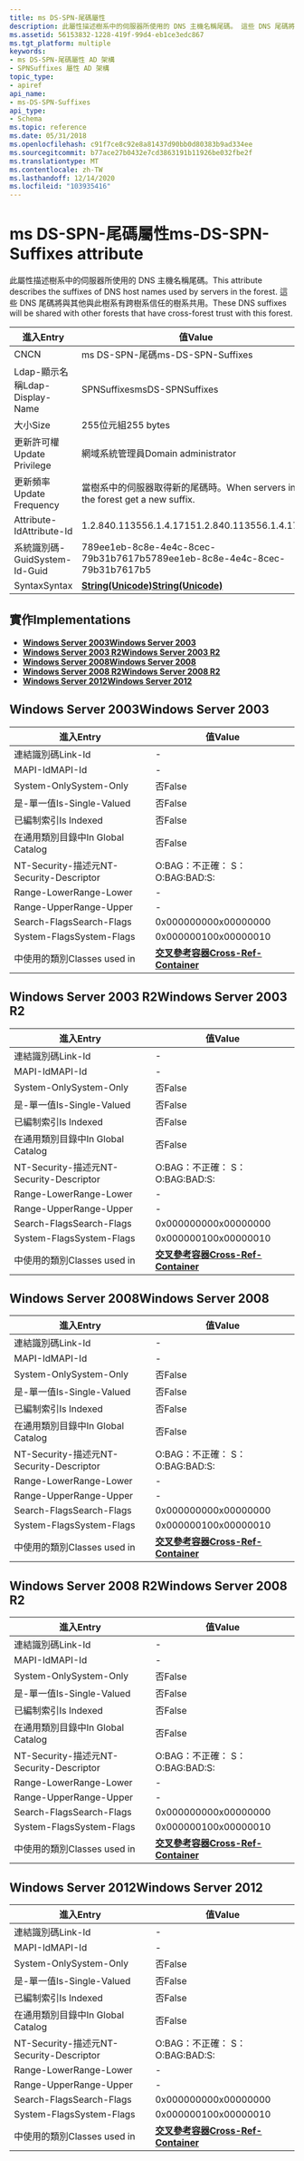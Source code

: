 ```yaml
---
title: ms DS-SPN-尾碼屬性
description: 此屬性描述樹系中的伺服器所使用的 DNS 主機名稱尾碼。 這些 DNS 尾碼將與其他與此樹系有跨樹系信任的樹系共用。
ms.assetid: 56153832-1228-419f-99d4-eb1ce3edc867
ms.tgt_platform: multiple
keywords:
- ms DS-SPN-尾碼屬性 AD 架構
- SPNSuffixes 屬性 AD 架構
topic_type:
- apiref
api_name:
- ms-DS-SPN-Suffixes
api_type:
- Schema
ms.topic: reference
ms.date: 05/31/2018
ms.openlocfilehash: c91f7ce8c92e8a81437d90bb0d80383b9ad334ee
ms.sourcegitcommit: b77ace27b0432e7cd3863191b11926be032fbe2f
ms.translationtype: MT
ms.contentlocale: zh-TW
ms.lasthandoff: 12/14/2020
ms.locfileid: "103935416"
---
```

# <a name="ms-ds-spn-suffixes-attribute"></a><span data-ttu-id="308e3-106">ms DS-SPN-尾碼屬性</span><span class="sxs-lookup"><span data-stu-id="308e3-106">ms-DS-SPN-Suffixes attribute</span></span>

<span data-ttu-id="308e3-107">此屬性描述樹系中的伺服器所使用的 DNS 主機名稱尾碼。</span><span class="sxs-lookup"><span data-stu-id="308e3-107">This attribute describes the suffixes of DNS host names used by servers in the forest.</span></span> <span data-ttu-id="308e3-108">這些 DNS 尾碼將與其他與此樹系有跨樹系信任的樹系共用。</span><span class="sxs-lookup"><span data-stu-id="308e3-108">These DNS suffixes will be shared with other forests that have cross-forest trust with this forest.</span></span>



| <span data-ttu-id="308e3-109">進入</span><span class="sxs-lookup"><span data-stu-id="308e3-109">Entry</span></span> | <span data-ttu-id="308e3-110">值</span><span class="sxs-lookup"><span data-stu-id="308e3-110">Value</span></span> |
|-------------------|----------------------------------------------|
| <span data-ttu-id="308e3-111">CN</span><span class="sxs-lookup"><span data-stu-id="308e3-111">CN</span></span>                | <span data-ttu-id="308e3-112">ms DS-SPN-尾碼</span><span class="sxs-lookup"><span data-stu-id="308e3-112">ms-DS-SPN-Suffixes</span></span>                           |
| <span data-ttu-id="308e3-113">Ldap-顯示名稱</span><span class="sxs-lookup"><span data-stu-id="308e3-113">Ldap-Display-Name</span></span> | <span data-ttu-id="308e3-114">SPNSuffixes</span><span class="sxs-lookup"><span data-stu-id="308e3-114">msDS-SPNSuffixes</span></span>                             |
| <span data-ttu-id="308e3-115">大小</span><span class="sxs-lookup"><span data-stu-id="308e3-115">Size</span></span>              | <span data-ttu-id="308e3-116">255位元組</span><span class="sxs-lookup"><span data-stu-id="308e3-116">255 bytes</span></span>                                    |
| <span data-ttu-id="308e3-117">更新許可權</span><span class="sxs-lookup"><span data-stu-id="308e3-117">Update Privilege</span></span>  | <span data-ttu-id="308e3-118">網域系統管理員</span><span class="sxs-lookup"><span data-stu-id="308e3-118">Domain administrator</span></span>                         |
| <span data-ttu-id="308e3-119">更新頻率</span><span class="sxs-lookup"><span data-stu-id="308e3-119">Update Frequency</span></span>  | <span data-ttu-id="308e3-120">當樹系中的伺服器取得新的尾碼時。</span><span class="sxs-lookup"><span data-stu-id="308e3-120">When servers in the forest get a new suffix.</span></span> |
| <span data-ttu-id="308e3-121">Attribute-Id</span><span class="sxs-lookup"><span data-stu-id="308e3-121">Attribute-Id</span></span>      | <span data-ttu-id="308e3-122">1.2.840.113556.1.4.1715</span><span class="sxs-lookup"><span data-stu-id="308e3-122">1.2.840.113556.1.4.1715</span></span>                      |
| <span data-ttu-id="308e3-123">系統識別碼-Guid</span><span class="sxs-lookup"><span data-stu-id="308e3-123">System-Id-Guid</span></span>    | <span data-ttu-id="308e3-124">789ee1eb-8c8e-4e4c-8cec-79b31b7617b5</span><span class="sxs-lookup"><span data-stu-id="308e3-124">789ee1eb-8c8e-4e4c-8cec-79b31b7617b5</span></span>         |
| <span data-ttu-id="308e3-125">Syntax</span><span class="sxs-lookup"><span data-stu-id="308e3-125">Syntax</span></span>            | [<span data-ttu-id="308e3-126">**String(Unicode)**</span><span class="sxs-lookup"><span data-stu-id="308e3-126">**String(Unicode)**</span></span>](s-string-unicode.md)  |



## <a name="implementations"></a><span data-ttu-id="308e3-127">實作</span><span class="sxs-lookup"><span data-stu-id="308e3-127">Implementations</span></span>

-   [<span data-ttu-id="308e3-128">**Windows Server 2003**</span><span class="sxs-lookup"><span data-stu-id="308e3-128">**Windows Server 2003**</span></span>](#windows-server-2003)
-   [<span data-ttu-id="308e3-129">**Windows Server 2003 R2**</span><span class="sxs-lookup"><span data-stu-id="308e3-129">**Windows Server 2003 R2**</span></span>](#windows-server-2003-r2)
-   [<span data-ttu-id="308e3-130">**Windows Server 2008**</span><span class="sxs-lookup"><span data-stu-id="308e3-130">**Windows Server 2008**</span></span>](#windows-server-2008)
-   [<span data-ttu-id="308e3-131">**Windows Server 2008 R2**</span><span class="sxs-lookup"><span data-stu-id="308e3-131">**Windows Server 2008 R2**</span></span>](#windows-server-2008-r2)
-   [<span data-ttu-id="308e3-132">**Windows Server 2012**</span><span class="sxs-lookup"><span data-stu-id="308e3-132">**Windows Server 2012**</span></span>](#windows-server-2012)

## <a name="windows-server-2003"></a><span data-ttu-id="308e3-133">Windows Server 2003</span><span class="sxs-lookup"><span data-stu-id="308e3-133">Windows Server 2003</span></span>



| <span data-ttu-id="308e3-134">進入</span><span class="sxs-lookup"><span data-stu-id="308e3-134">Entry</span></span> | <span data-ttu-id="308e3-135">值</span><span class="sxs-lookup"><span data-stu-id="308e3-135">Value</span></span> |
|------------------------|---------------------------------------------------------------|
| <span data-ttu-id="308e3-136">連結識別碼</span><span class="sxs-lookup"><span data-stu-id="308e3-136">Link-Id</span></span>                | \-                                                            |
| <span data-ttu-id="308e3-137">MAPI-Id</span><span class="sxs-lookup"><span data-stu-id="308e3-137">MAPI-Id</span></span>                | \-                                                            |
| <span data-ttu-id="308e3-138">System-Only</span><span class="sxs-lookup"><span data-stu-id="308e3-138">System-Only</span></span>            | <span data-ttu-id="308e3-139">否</span><span class="sxs-lookup"><span data-stu-id="308e3-139">False</span></span>                                                         |
| <span data-ttu-id="308e3-140">是-單一值</span><span class="sxs-lookup"><span data-stu-id="308e3-140">Is-Single-Valued</span></span>       | <span data-ttu-id="308e3-141">否</span><span class="sxs-lookup"><span data-stu-id="308e3-141">False</span></span>                                                         |
| <span data-ttu-id="308e3-142">已編制索引</span><span class="sxs-lookup"><span data-stu-id="308e3-142">Is Indexed</span></span>             | <span data-ttu-id="308e3-143">否</span><span class="sxs-lookup"><span data-stu-id="308e3-143">False</span></span>                                                         |
| <span data-ttu-id="308e3-144">在通用類別目錄中</span><span class="sxs-lookup"><span data-stu-id="308e3-144">In Global Catalog</span></span>      | <span data-ttu-id="308e3-145">否</span><span class="sxs-lookup"><span data-stu-id="308e3-145">False</span></span>                                                         |
| <span data-ttu-id="308e3-146">NT-Security-描述元</span><span class="sxs-lookup"><span data-stu-id="308e3-146">NT-Security-Descriptor</span></span> | <span data-ttu-id="308e3-147">O:BAG：不正確： S：</span><span class="sxs-lookup"><span data-stu-id="308e3-147">O:BAG:BAD:S:</span></span>                                                  |
| <span data-ttu-id="308e3-148">Range-Lower</span><span class="sxs-lookup"><span data-stu-id="308e3-148">Range-Lower</span></span>            | \-                                                            |
| <span data-ttu-id="308e3-149">Range-Upper</span><span class="sxs-lookup"><span data-stu-id="308e3-149">Range-Upper</span></span>            | \-                                                            |
| <span data-ttu-id="308e3-150">Search-Flags</span><span class="sxs-lookup"><span data-stu-id="308e3-150">Search-Flags</span></span>           | <span data-ttu-id="308e3-151">0x00000000</span><span class="sxs-lookup"><span data-stu-id="308e3-151">0x00000000</span></span>                                                    |
| <span data-ttu-id="308e3-152">System-Flags</span><span class="sxs-lookup"><span data-stu-id="308e3-152">System-Flags</span></span>           | <span data-ttu-id="308e3-153">0x00000010</span><span class="sxs-lookup"><span data-stu-id="308e3-153">0x00000010</span></span>                                                    |
| <span data-ttu-id="308e3-154">中使用的類別</span><span class="sxs-lookup"><span data-stu-id="308e3-154">Classes used in</span></span>        | [<span data-ttu-id="308e3-155">**交叉參考容器**</span><span class="sxs-lookup"><span data-stu-id="308e3-155">**Cross-Ref-Container**</span></span>](c-crossrefcontainer.md)<br/> |



## <a name="windows-server-2003-r2"></a><span data-ttu-id="308e3-156">Windows Server 2003 R2</span><span class="sxs-lookup"><span data-stu-id="308e3-156">Windows Server 2003 R2</span></span>



| <span data-ttu-id="308e3-157">進入</span><span class="sxs-lookup"><span data-stu-id="308e3-157">Entry</span></span> | <span data-ttu-id="308e3-158">值</span><span class="sxs-lookup"><span data-stu-id="308e3-158">Value</span></span> |
|------------------------|---------------------------------------------------------------|
| <span data-ttu-id="308e3-159">連結識別碼</span><span class="sxs-lookup"><span data-stu-id="308e3-159">Link-Id</span></span>                | \-                                                            |
| <span data-ttu-id="308e3-160">MAPI-Id</span><span class="sxs-lookup"><span data-stu-id="308e3-160">MAPI-Id</span></span>                | \-                                                            |
| <span data-ttu-id="308e3-161">System-Only</span><span class="sxs-lookup"><span data-stu-id="308e3-161">System-Only</span></span>            | <span data-ttu-id="308e3-162">否</span><span class="sxs-lookup"><span data-stu-id="308e3-162">False</span></span>                                                         |
| <span data-ttu-id="308e3-163">是-單一值</span><span class="sxs-lookup"><span data-stu-id="308e3-163">Is-Single-Valued</span></span>       | <span data-ttu-id="308e3-164">否</span><span class="sxs-lookup"><span data-stu-id="308e3-164">False</span></span>                                                         |
| <span data-ttu-id="308e3-165">已編制索引</span><span class="sxs-lookup"><span data-stu-id="308e3-165">Is Indexed</span></span>             | <span data-ttu-id="308e3-166">否</span><span class="sxs-lookup"><span data-stu-id="308e3-166">False</span></span>                                                         |
| <span data-ttu-id="308e3-167">在通用類別目錄中</span><span class="sxs-lookup"><span data-stu-id="308e3-167">In Global Catalog</span></span>      | <span data-ttu-id="308e3-168">否</span><span class="sxs-lookup"><span data-stu-id="308e3-168">False</span></span>                                                         |
| <span data-ttu-id="308e3-169">NT-Security-描述元</span><span class="sxs-lookup"><span data-stu-id="308e3-169">NT-Security-Descriptor</span></span> | <span data-ttu-id="308e3-170">O:BAG：不正確： S：</span><span class="sxs-lookup"><span data-stu-id="308e3-170">O:BAG:BAD:S:</span></span>                                                  |
| <span data-ttu-id="308e3-171">Range-Lower</span><span class="sxs-lookup"><span data-stu-id="308e3-171">Range-Lower</span></span>            | \-                                                            |
| <span data-ttu-id="308e3-172">Range-Upper</span><span class="sxs-lookup"><span data-stu-id="308e3-172">Range-Upper</span></span>            | \-                                                            |
| <span data-ttu-id="308e3-173">Search-Flags</span><span class="sxs-lookup"><span data-stu-id="308e3-173">Search-Flags</span></span>           | <span data-ttu-id="308e3-174">0x00000000</span><span class="sxs-lookup"><span data-stu-id="308e3-174">0x00000000</span></span>                                                    |
| <span data-ttu-id="308e3-175">System-Flags</span><span class="sxs-lookup"><span data-stu-id="308e3-175">System-Flags</span></span>           | <span data-ttu-id="308e3-176">0x00000010</span><span class="sxs-lookup"><span data-stu-id="308e3-176">0x00000010</span></span>                                                    |
| <span data-ttu-id="308e3-177">中使用的類別</span><span class="sxs-lookup"><span data-stu-id="308e3-177">Classes used in</span></span>        | [<span data-ttu-id="308e3-178">**交叉參考容器**</span><span class="sxs-lookup"><span data-stu-id="308e3-178">**Cross-Ref-Container**</span></span>](c-crossrefcontainer.md)<br/> |



## <a name="windows-server-2008"></a><span data-ttu-id="308e3-179">Windows Server 2008</span><span class="sxs-lookup"><span data-stu-id="308e3-179">Windows Server 2008</span></span>



| <span data-ttu-id="308e3-180">進入</span><span class="sxs-lookup"><span data-stu-id="308e3-180">Entry</span></span> | <span data-ttu-id="308e3-181">值</span><span class="sxs-lookup"><span data-stu-id="308e3-181">Value</span></span> |
|------------------------|---------------------------------------------------------------|
| <span data-ttu-id="308e3-182">連結識別碼</span><span class="sxs-lookup"><span data-stu-id="308e3-182">Link-Id</span></span>                | \-                                                            |
| <span data-ttu-id="308e3-183">MAPI-Id</span><span class="sxs-lookup"><span data-stu-id="308e3-183">MAPI-Id</span></span>                | \-                                                            |
| <span data-ttu-id="308e3-184">System-Only</span><span class="sxs-lookup"><span data-stu-id="308e3-184">System-Only</span></span>            | <span data-ttu-id="308e3-185">否</span><span class="sxs-lookup"><span data-stu-id="308e3-185">False</span></span>                                                         |
| <span data-ttu-id="308e3-186">是-單一值</span><span class="sxs-lookup"><span data-stu-id="308e3-186">Is-Single-Valued</span></span>       | <span data-ttu-id="308e3-187">否</span><span class="sxs-lookup"><span data-stu-id="308e3-187">False</span></span>                                                         |
| <span data-ttu-id="308e3-188">已編制索引</span><span class="sxs-lookup"><span data-stu-id="308e3-188">Is Indexed</span></span>             | <span data-ttu-id="308e3-189">否</span><span class="sxs-lookup"><span data-stu-id="308e3-189">False</span></span>                                                         |
| <span data-ttu-id="308e3-190">在通用類別目錄中</span><span class="sxs-lookup"><span data-stu-id="308e3-190">In Global Catalog</span></span>      | <span data-ttu-id="308e3-191">否</span><span class="sxs-lookup"><span data-stu-id="308e3-191">False</span></span>                                                         |
| <span data-ttu-id="308e3-192">NT-Security-描述元</span><span class="sxs-lookup"><span data-stu-id="308e3-192">NT-Security-Descriptor</span></span> | <span data-ttu-id="308e3-193">O:BAG：不正確： S：</span><span class="sxs-lookup"><span data-stu-id="308e3-193">O:BAG:BAD:S:</span></span>                                                  |
| <span data-ttu-id="308e3-194">Range-Lower</span><span class="sxs-lookup"><span data-stu-id="308e3-194">Range-Lower</span></span>            | \-                                                            |
| <span data-ttu-id="308e3-195">Range-Upper</span><span class="sxs-lookup"><span data-stu-id="308e3-195">Range-Upper</span></span>            | \-                                                            |
| <span data-ttu-id="308e3-196">Search-Flags</span><span class="sxs-lookup"><span data-stu-id="308e3-196">Search-Flags</span></span>           | <span data-ttu-id="308e3-197">0x00000000</span><span class="sxs-lookup"><span data-stu-id="308e3-197">0x00000000</span></span>                                                    |
| <span data-ttu-id="308e3-198">System-Flags</span><span class="sxs-lookup"><span data-stu-id="308e3-198">System-Flags</span></span>           | <span data-ttu-id="308e3-199">0x00000010</span><span class="sxs-lookup"><span data-stu-id="308e3-199">0x00000010</span></span>                                                    |
| <span data-ttu-id="308e3-200">中使用的類別</span><span class="sxs-lookup"><span data-stu-id="308e3-200">Classes used in</span></span>        | [<span data-ttu-id="308e3-201">**交叉參考容器**</span><span class="sxs-lookup"><span data-stu-id="308e3-201">**Cross-Ref-Container**</span></span>](c-crossrefcontainer.md)<br/> |



## <a name="windows-server-2008-r2"></a><span data-ttu-id="308e3-202">Windows Server 2008 R2</span><span class="sxs-lookup"><span data-stu-id="308e3-202">Windows Server 2008 R2</span></span>



| <span data-ttu-id="308e3-203">進入</span><span class="sxs-lookup"><span data-stu-id="308e3-203">Entry</span></span> | <span data-ttu-id="308e3-204">值</span><span class="sxs-lookup"><span data-stu-id="308e3-204">Value</span></span> |
|------------------------|---------------------------------------------------------------|
| <span data-ttu-id="308e3-205">連結識別碼</span><span class="sxs-lookup"><span data-stu-id="308e3-205">Link-Id</span></span>                | \-                                                            |
| <span data-ttu-id="308e3-206">MAPI-Id</span><span class="sxs-lookup"><span data-stu-id="308e3-206">MAPI-Id</span></span>                | \-                                                            |
| <span data-ttu-id="308e3-207">System-Only</span><span class="sxs-lookup"><span data-stu-id="308e3-207">System-Only</span></span>            | <span data-ttu-id="308e3-208">否</span><span class="sxs-lookup"><span data-stu-id="308e3-208">False</span></span>                                                         |
| <span data-ttu-id="308e3-209">是-單一值</span><span class="sxs-lookup"><span data-stu-id="308e3-209">Is-Single-Valued</span></span>       | <span data-ttu-id="308e3-210">否</span><span class="sxs-lookup"><span data-stu-id="308e3-210">False</span></span>                                                         |
| <span data-ttu-id="308e3-211">已編制索引</span><span class="sxs-lookup"><span data-stu-id="308e3-211">Is Indexed</span></span>             | <span data-ttu-id="308e3-212">否</span><span class="sxs-lookup"><span data-stu-id="308e3-212">False</span></span>                                                         |
| <span data-ttu-id="308e3-213">在通用類別目錄中</span><span class="sxs-lookup"><span data-stu-id="308e3-213">In Global Catalog</span></span>      | <span data-ttu-id="308e3-214">否</span><span class="sxs-lookup"><span data-stu-id="308e3-214">False</span></span>                                                         |
| <span data-ttu-id="308e3-215">NT-Security-描述元</span><span class="sxs-lookup"><span data-stu-id="308e3-215">NT-Security-Descriptor</span></span> | <span data-ttu-id="308e3-216">O:BAG：不正確： S：</span><span class="sxs-lookup"><span data-stu-id="308e3-216">O:BAG:BAD:S:</span></span>                                                  |
| <span data-ttu-id="308e3-217">Range-Lower</span><span class="sxs-lookup"><span data-stu-id="308e3-217">Range-Lower</span></span>            | \-                                                            |
| <span data-ttu-id="308e3-218">Range-Upper</span><span class="sxs-lookup"><span data-stu-id="308e3-218">Range-Upper</span></span>            | \-                                                            |
| <span data-ttu-id="308e3-219">Search-Flags</span><span class="sxs-lookup"><span data-stu-id="308e3-219">Search-Flags</span></span>           | <span data-ttu-id="308e3-220">0x00000000</span><span class="sxs-lookup"><span data-stu-id="308e3-220">0x00000000</span></span>                                                    |
| <span data-ttu-id="308e3-221">System-Flags</span><span class="sxs-lookup"><span data-stu-id="308e3-221">System-Flags</span></span>           | <span data-ttu-id="308e3-222">0x00000010</span><span class="sxs-lookup"><span data-stu-id="308e3-222">0x00000010</span></span>                                                    |
| <span data-ttu-id="308e3-223">中使用的類別</span><span class="sxs-lookup"><span data-stu-id="308e3-223">Classes used in</span></span>        | [<span data-ttu-id="308e3-224">**交叉參考容器**</span><span class="sxs-lookup"><span data-stu-id="308e3-224">**Cross-Ref-Container**</span></span>](c-crossrefcontainer.md)<br/> |



## <a name="windows-server-2012"></a><span data-ttu-id="308e3-225">Windows Server 2012</span><span class="sxs-lookup"><span data-stu-id="308e3-225">Windows Server 2012</span></span>



| <span data-ttu-id="308e3-226">進入</span><span class="sxs-lookup"><span data-stu-id="308e3-226">Entry</span></span> | <span data-ttu-id="308e3-227">值</span><span class="sxs-lookup"><span data-stu-id="308e3-227">Value</span></span> |
|------------------------|---------------------------------------------------------------|
| <span data-ttu-id="308e3-228">連結識別碼</span><span class="sxs-lookup"><span data-stu-id="308e3-228">Link-Id</span></span>                | \-                                                            |
| <span data-ttu-id="308e3-229">MAPI-Id</span><span class="sxs-lookup"><span data-stu-id="308e3-229">MAPI-Id</span></span>                | \-                                                            |
| <span data-ttu-id="308e3-230">System-Only</span><span class="sxs-lookup"><span data-stu-id="308e3-230">System-Only</span></span>            | <span data-ttu-id="308e3-231">否</span><span class="sxs-lookup"><span data-stu-id="308e3-231">False</span></span>                                                         |
| <span data-ttu-id="308e3-232">是-單一值</span><span class="sxs-lookup"><span data-stu-id="308e3-232">Is-Single-Valued</span></span>       | <span data-ttu-id="308e3-233">否</span><span class="sxs-lookup"><span data-stu-id="308e3-233">False</span></span>                                                         |
| <span data-ttu-id="308e3-234">已編制索引</span><span class="sxs-lookup"><span data-stu-id="308e3-234">Is Indexed</span></span>             | <span data-ttu-id="308e3-235">否</span><span class="sxs-lookup"><span data-stu-id="308e3-235">False</span></span>                                                         |
| <span data-ttu-id="308e3-236">在通用類別目錄中</span><span class="sxs-lookup"><span data-stu-id="308e3-236">In Global Catalog</span></span>      | <span data-ttu-id="308e3-237">否</span><span class="sxs-lookup"><span data-stu-id="308e3-237">False</span></span>                                                         |
| <span data-ttu-id="308e3-238">NT-Security-描述元</span><span class="sxs-lookup"><span data-stu-id="308e3-238">NT-Security-Descriptor</span></span> | <span data-ttu-id="308e3-239">O:BAG：不正確： S：</span><span class="sxs-lookup"><span data-stu-id="308e3-239">O:BAG:BAD:S:</span></span>                                                  |
| <span data-ttu-id="308e3-240">Range-Lower</span><span class="sxs-lookup"><span data-stu-id="308e3-240">Range-Lower</span></span>            | \-                                                            |
| <span data-ttu-id="308e3-241">Range-Upper</span><span class="sxs-lookup"><span data-stu-id="308e3-241">Range-Upper</span></span>            | \-                                                            |
| <span data-ttu-id="308e3-242">Search-Flags</span><span class="sxs-lookup"><span data-stu-id="308e3-242">Search-Flags</span></span>           | <span data-ttu-id="308e3-243">0x00000000</span><span class="sxs-lookup"><span data-stu-id="308e3-243">0x00000000</span></span>                                                    |
| <span data-ttu-id="308e3-244">System-Flags</span><span class="sxs-lookup"><span data-stu-id="308e3-244">System-Flags</span></span>           | <span data-ttu-id="308e3-245">0x00000010</span><span class="sxs-lookup"><span data-stu-id="308e3-245">0x00000010</span></span>                                                    |
| <span data-ttu-id="308e3-246">中使用的類別</span><span class="sxs-lookup"><span data-stu-id="308e3-246">Classes used in</span></span>        | [<span data-ttu-id="308e3-247">**交叉參考容器**</span><span class="sxs-lookup"><span data-stu-id="308e3-247">**Cross-Ref-Container**</span></span>](c-crossrefcontainer.md)<br/> |



 

 





